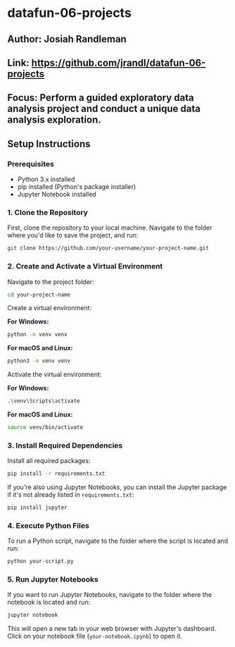 # datafun-06-projects
## Author: Josiah Randleman
## Link: https://github.com/jrandl/datafun-06-projects
## Focus: Perform a guided exploratory data analysis project and conduct a unique data analysis exploration.


## Setup Instructions

### Prerequisites

- Python 3.x installed
- pip installed (Python's package installer)
- Jupyter Notebook installed

### 1. Clone the Repository

First, clone the repository to your local machine. Navigate to the folder where you'd like to save the project, and run:

```bash
git clone https://github.com/your-username/your-project-name.git
```

### 2. Create and Activate a Virtual Environment

Navigate to the project folder:

```bash
cd your-project-name
```

Create a virtual environment:

**For Windows:**

```bash
python -m venv venv
```

**For macOS and Linux:**

```bash
python3 -m venv venv
```

Activate the virtual environment:

**For Windows:**

```bash
.\venv\Scripts\activate
```

**For macOS and Linux:**

```bash
source venv/bin/activate
```

### 3. Install Required Dependencies

Install all required packages:

```bash
pip install -r requirements.txt
```

If you're also using Jupyter Notebooks, you can install the Jupyter package if it's not already listed in `requirements.txt`:

```bash
pip install jupyter
```

### 4. Execute Python Files

To run a Python script, navigate to the folder where the script is located and run:

```bash
python your-script.py
```

### 5. Run Jupyter Notebooks

If you want to run Jupyter Notebooks, navigate to the folder where the notebook is located and run:

```bash
jupyter notebook
```

This will open a new tab in your web browser with Jupyter's dashboard. Click on your notebook file (`your-notebook.ipynb`) to open it.
